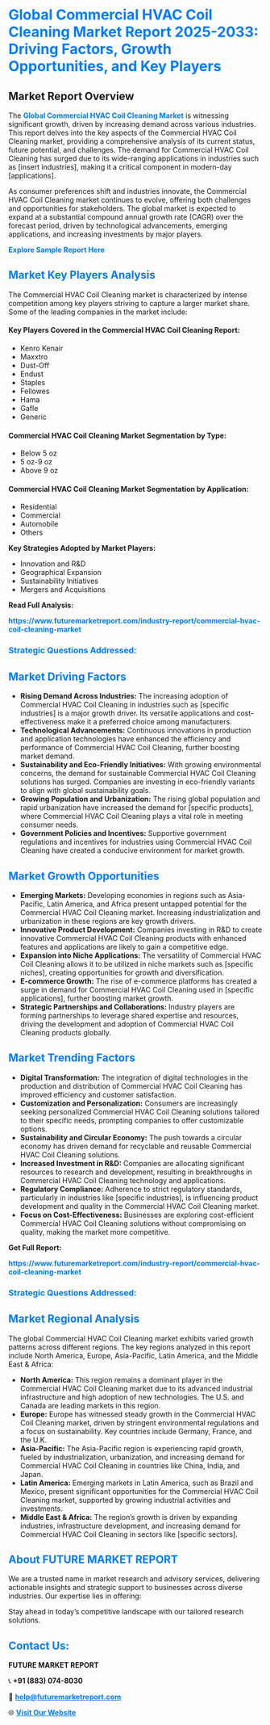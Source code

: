 <h1 style="color: #007BFF;">Global Commercial HVAC Coil Cleaning Market Report 2025-2033: Driving Factors, Growth Opportunities, and Key Players</h1>

<section id="overview">
<h2>Market Report Overview</h2>
<p>The <a href="https://www.futuremarketreport.com/industry-report/commercial-hvac-coil-cleaning-market" style="color: #007BFF; text-decoration: none;"><strong>Global Commercial HVAC Coil Cleaning Market</strong></a> is witnessing significant growth, driven by increasing demand across various industries. This report delves into the key aspects of the Commercial HVAC Coil Cleaning market, providing a comprehensive analysis of its current status, future potential, and challenges. The demand for Commercial HVAC Coil Cleaning has surged due to its wide-ranging applications in industries such as [insert industries], making it a critical component in modern-day [applications].</p>
<p>As consumer preferences shift and industries innovate, the Commercial HVAC Coil Cleaning market continues to evolve, offering both challenges and opportunities for stakeholders. The global market is expected to expand at a substantial compound annual growth rate (CAGR) over the forecast period, driven by technological advancements, emerging applications, and increasing investments by major players.</p>
</section>

<section id="overview">
<p><a href="https://www.futuremarketreport.com/request-sample/reportId=31947" style="color: #007BFF; text-decoration: none;"><strong>Explore Sample Report Here</strong></a></p>
</section>

<section id="key-players">
<h2 style="color: #007BFF;">Market Key Players Analysis</h2>
<p>The Commercial HVAC Coil Cleaning market is characterized by intense competition among key players striving to capture a larger market share. Some of the leading companies in the market include:</p>
<h4>Key Players Covered in the Commercial HVAC Coil Cleaning Report:</h4>
<ul><li>Kenro Kenair</li><li>Maxxtro</li><li>Dust-Off</li><li>Endust</li><li>Staples</li><li>Fellowes</li><li>Hama</li><li>Gafle</li><li>Generic</li></ul>
<h4>Commercial HVAC Coil Cleaning Market Segmentation by Type:</h4>
<ul><li>Below 5 oz</li><li>5 oz-9 oz</li><li>Above 9 oz</li></ul>

<h4>Commercial HVAC Coil Cleaning Market Segmentation by Application:</h4>
<ul><li>Residential</li><li>Commercial</li><li>Automobile</li><li>Others</li></ul>
<p><strong>Key Strategies Adopted by Market Players:</strong></p>
<ul>
<li>Innovation and R&D</li>
<li>Geographical Expansion</li>
<li>Sustainability Initiatives</li>
<li>Mergers and Acquisitions</li>
</ul>
</section>

<section>
<p><strong>Read Full Analysis: </strong></p><a href="https://www.futuremarketreport.com/industry-report/commercial-hvac-coil-cleaning-market" style="color: #007BFF; text-decoration: none;"><strong>https://www.futuremarketreport.com/industry-report/commercial-hvac-coil-cleaning-market</strong></a>
<h3 style="color: #007BFF;">Strategic Questions Addressed:</h3>
</section>

<section id="driving-factors">
<h2 style="color: #007BFF;">Market Driving Factors</h2>
<ul>
<li><strong>Rising Demand Across Industries:</strong> The increasing adoption of Commercial HVAC Coil Cleaning in industries such as [specific industries] is a major growth driver. Its versatile applications and cost-effectiveness make it a preferred choice among manufacturers.</li>
<li><strong>Technological Advancements:</strong> Continuous innovations in production and application technologies have enhanced the efficiency and performance of Commercial HVAC Coil Cleaning, further boosting market demand.</li>
<li><strong>Sustainability and Eco-Friendly Initiatives:</strong> With growing environmental concerns, the demand for sustainable Commercial HVAC Coil Cleaning solutions has surged. Companies are investing in eco-friendly variants to align with global sustainability goals.</li>
<li><strong>Growing Population and Urbanization:</strong> The rising global population and rapid urbanization have increased the demand for [specific products], where Commercial HVAC Coil Cleaning plays a vital role in meeting consumer needs.</li>
<li><strong>Government Policies and Incentives:</strong> Supportive government regulations and incentives for industries using Commercial HVAC Coil Cleaning have created a conducive environment for market growth.</li>
</ul>
</section>

<section id="growth-opportunities">
<h2 style="color: #007BFF;">Market Growth Opportunities</h2>
<ul>
<li><strong>Emerging Markets:</strong> Developing economies in regions such as Asia-Pacific, Latin America, and Africa present untapped potential for the Commercial HVAC Coil Cleaning market. Increasing industrialization and urbanization in these regions are key growth drivers.</li>
<li><strong>Innovative Product Development:</strong> Companies investing in R&D to create innovative Commercial HVAC Coil Cleaning products with enhanced features and applications are likely to gain a competitive edge.</li>
<li><strong>Expansion into Niche Applications:</strong> The versatility of Commercial HVAC Coil Cleaning allows it to be utilized in niche markets such as [specific niches], creating opportunities for growth and diversification.</li>
<li><strong>E-commerce Growth:</strong> The rise of e-commerce platforms has created a surge in demand for Commercial HVAC Coil Cleaning used in [specific applications], further boosting market growth.</li>
<li><strong>Strategic Partnerships and Collaborations:</strong> Industry players are forming partnerships to leverage shared expertise and resources, driving the development and adoption of Commercial HVAC Coil Cleaning products globally.</li>
</ul>
</section>

<section id="trending-factors">
<h2 style="color: #007BFF;">Market Trending Factors</h2>
<ul>
<li><strong>Digital Transformation:</strong> The integration of digital technologies in the production and distribution of Commercial HVAC Coil Cleaning has improved efficiency and customer satisfaction.</li>
<li><strong>Customization and Personalization:</strong> Consumers are increasingly seeking personalized Commercial HVAC Coil Cleaning solutions tailored to their specific needs, prompting companies to offer customizable options.</li>
<li><strong>Sustainability and Circular Economy:</strong> The push towards a circular economy has driven demand for recyclable and reusable Commercial HVAC Coil Cleaning solutions.</li>
<li><strong>Increased Investment in R&D:</strong> Companies are allocating significant resources to research and development, resulting in breakthroughs in Commercial HVAC Coil Cleaning technology and applications.</li>
<li><strong>Regulatory Compliance:</strong> Adherence to strict regulatory standards, particularly in industries like [specific industries], is influencing product development and quality in the Commercial HVAC Coil Cleaning market.</li>
<li><strong>Focus on Cost-Effectiveness:</strong> Businesses are exploring cost-efficient Commercial HVAC Coil Cleaning solutions without compromising on quality, making the market more competitive.</li>
</ul>
</section>

<section>
<p><strong>Get Full Report: </strong></p><a href="https://www.futuremarketreport.com/industry-report/commercial-hvac-coil-cleaning-market" style="color: #007BFF; text-decoration: none;"><strong>https://www.futuremarketreport.com/industry-report/commercial-hvac-coil-cleaning-market</strong></a>
<h3 style="color: #007BFF;">Strategic Questions Addressed:</h3>
</section>


<section id="regional-analysis">
<h2 style="color: #007BFF;">Market Regional Analysis</h2>
<p>The global Commercial HVAC Coil Cleaning market exhibits varied growth patterns across different regions. The key regions analyzed in this report include North America, Europe, Asia-Pacific, Latin America, and the Middle East & Africa:</p>
<ul>
<li><strong>North America:</strong> This region remains a dominant player in the Commercial HVAC Coil Cleaning market due to its advanced industrial infrastructure and high adoption of new technologies. The U.S. and Canada are leading markets in this region.</li>
<li><strong>Europe:</strong> Europe has witnessed steady growth in the Commercial HVAC Coil Cleaning market, driven by stringent environmental regulations and a focus on sustainability. Key countries include Germany, France, and the U.K.</li>
<li><strong>Asia-Pacific:</strong> The Asia-Pacific region is experiencing rapid growth, fueled by industrialization, urbanization, and increasing demand for Commercial HVAC Coil Cleaning in countries like China, India, and Japan.</li>
<li><strong>Latin America:</strong> Emerging markets in Latin America, such as Brazil and Mexico, present significant opportunities for the Commercial HVAC Coil Cleaning market, supported by growing industrial activities and investments.</li>
<li><strong>Middle East & Africa:</strong> The region’s growth is driven by expanding industries, infrastructure development, and increasing demand for Commercial HVAC Coil Cleaning in sectors like [specific sectors].</li>
</ul>
</section>

<footer>
<h2 style="color: #007BFF;">About FUTURE MARKET REPORT</h2>
<p>We are a trusted name in market research and advisory services, delivering actionable insights and strategic support to businesses across diverse industries. Our expertise lies in offering:</p>

<p>Stay ahead in today’s competitive landscape with our tailored research solutions.</p>

<h2 style="color: #007BFF;">Contact Us:</h2>
<p><strong>FUTURE MARKET REPORT</strong></p>
<p>📞 <strong>+91 (883) 074-8030</strong></p>
<p>📧 <strong><a href="mailto:help@futuremarketreport.com" style="color: #007BFF;">help@futuremarketreport.com</a></strong></p>
<p>🌐 <strong><a href="https://www.futuremarketreport.com/" style="color: #007BFF;">Visit Our Website</a></strong></p>
</footer>